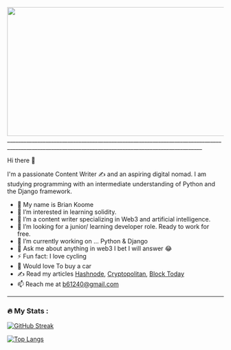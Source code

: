<div align="center">
  <img src="https://media.giphy.com/media/dWesBcTLavkZuG35MI/giphy.gif" width="600" height="300"/>
</div>
_____________________________________________________________________________________________________________________________________________________

Hi there 👋

I'm a passionate Content Writer ✍ and an aspiring digital nomad. I am studying programming with an intermediate understanding of Python and the Django framework. 

- 👋 My name is Brian Koome
- 👀 I’m interested in learning solidity.
- 🌱 I’m a content writer specializing in Web3 and artificial intelligence.
- 💞️ I’m looking for a junior/ learning developer role. Ready to work for free.
- 🔭 I’m currently working on ... Python & Django
- 💬 Ask me about anything in web3 I bet I will answer 😂
- ⚡ Fun fact: I love cycling
- 🎸 Would love To buy a car
- ✍ Read my articles [Hashnode](https://hashnode.com/@BrianK), [Cryptopolitan](https://www.cryptopolitan.com/author/briank/), [Block Today](https://blocktoday.io/author/brian-writer/)
- 📫 Reach me at b61240@gmail.com

---

### :fire: My Stats :
[![GitHub Streak](http://github-readme-streak-stats.herokuapp.com?user=code0254&theme=dark&background=000000)](https://git.io/streak-stats)

[![Top Langs](https://github-readme-stats.vercel.app/api/top-langs/?username=code0254&layout=compact&theme=vision-friendly-dark)](https://github.com/anuraghazra/github-readme-stats)



<!---
Code0254/Code0254 is a ✨ special ✨ repository because its `README.md` (this file) appears on your GitHub profile.
You can click the Preview link to take a look at your changes.
--->
